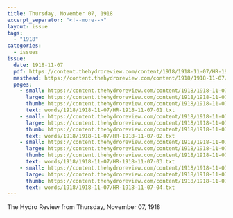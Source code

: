 ```yaml
---
title: Thursday, November 07, 1918
excerpt_separator: "<!--more-->"
layout: issue
tags:
  - "1918"
categories:
  - issues
issue:
  date: 1918-11-07
  pdf: https://content.thehydroreview.com/content/1918/1918-11-07/HR-1918-11-07.pdf
  masthead: https://content.thehydroreview.com/content/1918/1918-11-07/masthead/HR-1918-11-07.jpg
  pages:
    - small: https://content.thehydroreview.com/content/1918/1918-11-07/small/HR-1918-11-07-01.jpg
      large: https://content.thehydroreview.com/content/1918/1918-11-07/large/HR-1918-11-07-01.jpg
      thumb: https://content.thehydroreview.com/content/1918/1918-11-07/thumbnails/HR-1918-11-07-01.jpg
      text: words/1918/1918-11-07/HR-1918-11-07-01.txt
    - small: https://content.thehydroreview.com/content/1918/1918-11-07/small/HR-1918-11-07-02.jpg
      large: https://content.thehydroreview.com/content/1918/1918-11-07/large/HR-1918-11-07-02.jpg
      thumb: https://content.thehydroreview.com/content/1918/1918-11-07/thumbnails/HR-1918-11-07-02.jpg
      text: words/1918/1918-11-07/HR-1918-11-07-02.txt
    - small: https://content.thehydroreview.com/content/1918/1918-11-07/small/HR-1918-11-07-03.jpg
      large: https://content.thehydroreview.com/content/1918/1918-11-07/large/HR-1918-11-07-03.jpg
      thumb: https://content.thehydroreview.com/content/1918/1918-11-07/thumbnails/HR-1918-11-07-03.jpg
      text: words/1918/1918-11-07/HR-1918-11-07-03.txt
    - small: https://content.thehydroreview.com/content/1918/1918-11-07/small/HR-1918-11-07-04.jpg
      large: https://content.thehydroreview.com/content/1918/1918-11-07/large/HR-1918-11-07-04.jpg
      thumb: https://content.thehydroreview.com/content/1918/1918-11-07/thumbnails/HR-1918-11-07-04.jpg
      text: words/1918/1918-11-07/HR-1918-11-07-04.txt
---
```


The Hydro Review from Thursday, November 07, 1918

<!--more-->

